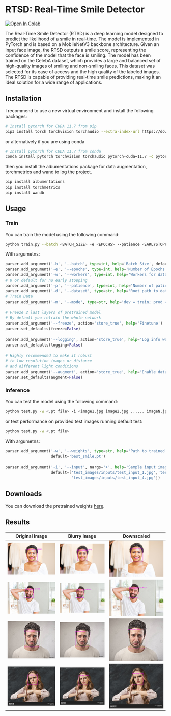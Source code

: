 # RTSD: Real-Time Smile Detector

<a target="_blank" href="https://colab.research.google.com/drive/14QfCaIClnfSmHjjVkMNoMtZ0MlRhCwr6?usp=sharing">
  <img src="https://colab.research.google.com/assets/colab-badge.svg" alt="Open In Colab"/>
</a>


The Real-Time Smile Detector (RTSD) is a deep learning model designed to predict the likelihood of a smile in real-time. The model is implemented in PyTorch and is based on a MobileNetV3 backbone architecture. Given an input face image, the RTSD outputs a smile score, representing the confidence of the model that the face is smiling. The model has been trained on the CelebA dataset, which provides a large and balanced set of high-quality images of smiling and non-smiling faces. This dataset was selected for its ease of access and the high quality of the labeled images. The RTSD is capable of providing real-time smile predictions, making it an ideal solution for a wide range of applications.  


## Installation
I recommend to use a new virtual environment and install the following packages:

```bash
# Install pytorch for CUDA 11.7 from pip
pip3 install torch torchvision torchaudio --extra-index-url https://download.pytorch.org/whl/cu117
```
or alternatively if you are using conda

```bash
# Install pytorch for CUDA 11.7 from conda
conda install pytorch torchvision torchaudio pytorch-cuda=11.7 -c pytorch -c nvidia
```

then you install the albumentations package for data augmentation, torchmetrics and wand to log the project.
```bash
pip install albumentations
pip install torchmetrics
pip install wandb
```

## Usage
### Train
You can train the model using the following command:
```bash
python train.py --batch <BATCH_SIZE> -e <EPOCHS> --patience <EARLYSTOPPING PATIENCE> --mode <prod or dev> --dataset <ROOT_PATH> --logging <OPTIONAL> --augment <OPTIONAL>
```
With argumetns:
```python
parser.add_argument('-b', '--batch', type=int, help='Batch Size', default=256)
parser.add_argument('-e', '--epochs', type=int, help='Number of Epochs', default=100)
parser.add_argument('-w', '--workers', type=int, help='Workers for datalaoder', default=2)
# 0 or default for no early stopping
parser.add_argument('-p', '--patience', type=int, help='Number of patience for early stopping', default=0)
parser.add_argument('-d', '--dataset', type=str, help='Root path to dataset', default='dataset')
# Train Data
parser.add_argument('-m', '--mode', type=str, help='dev = train; prod = train + val', default='dev')

# Freeze 2 last layers of pretrained model
# By default you retrain the whole network
parser.add_argument('--freeze', action='store_true', help='Finetune')
parser.set_defaults(freeze=False)

parser.add_argument('--logging', action='store_true', help='Log info wandb')
parser.set_defaults(logging=False)

# Highly recommended to make it robust
# to low resolution images or distance
# and different light conditions
parser.add_argument('--augment', action='store_true', help='Enable data augmentation')
parser.set_defaults(augment=False)
```

### Inference
You can test the model using the following command:
```bash
python test.py -w <.pt file> -i <image1.jpg image2.jpg ...... imageN.jpg> 
```
or test performance on provided test images running default test:
```bash
python test.py -w <.pt file>
```

With argumetns:
```python
parser.add_argument('-w', '--weights', type=str, help='Path to trained weights',
                    default='best_smile.pt')

parser.add_argument('-i', '--input', nargs='+', help='Sample input image path',
                    default=['test_images/inputs/test_input_1.jpg','test_images/inputs/test_input_2.jpg','test_images/inputs/test_input_3.jpg',
                             'test_images/inputs/test_input_4.jpg'])
```

## Downloads
You can download the pretrained weights [here](https://drive.google.com/file/d/1dNrr6JQhIaYoFGO0kKuZbj28h6Hn3mLZ/view?usp=share_link).


## Results

Original Image | Blurry Image | Downscaled
:-------------------------:|:-------------------------:|:-------------------------:
<img src="test_images/outputs/test_output_1.jpg" width="360"/> |  <img src="test_images/outputs/test_output_1_blur.jpg" width="360"/> |  <img src="test_images/outputs/test_output_1_low.jpg" width="360"/>
<img src="test_images/outputs/test_output_2.jpg" width="360"/> | <img src="test_images/outputs/test_output_2_blur.jpg" width="360"/> |  <img src="test_images/outputs/test_output_2_low.jpg" width="360"/>
<img src="test_images/outputs/test_output_3.jpg" width="360"/> | <img src="test_images/outputs/test_output_3_blur.jpg" width="360"/> |  <img src="test_images/outputs/test_output_3_low.jpg" width="360"/>
<img src="test_images/outputs/test_output_4.jpg" width="360"/> | <img src="test_images/outputs/test_output_4_blur.jpg" width="360"/> |  <img src="test_images/outputs/test_output_4_low.jpg" width="360"/>